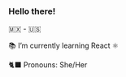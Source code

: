 ### Hello there!

<!--
**22jessie/22jessie** is a ✨ _special_ ✨ repository because its `README.md` (this file) appears on your GitHub profile.

Here are some ideas to get you started:

- 🔭 I’m currently working on ...
- 🌱 I’m currently learning ...
- 👯 I’m looking to collaborate on ...
- 🤔 I’m looking for help with ...
- 💬 Ask me about ...
 

- ⚡ Fun fact: ...
-->
:mexico: - :us: <br/>

:books: I’m currently learning React :atom_symbol:

:black_cat: Pronouns: She/Her <br/>
